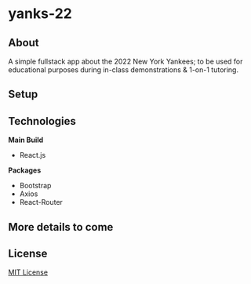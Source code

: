 # yanks-22

## About
A simple fullstack app about the 2022 New York Yankees; to be used for educational purposes during in-class demonstrations & 1-on-1 tutoring.

## Setup

## Technologies
**Main Build**
- React.js

**Packages**
- Bootstrap
- Axios
- React-Router

## **More details to come**

## License
[MIT License](LICENSE.txt)